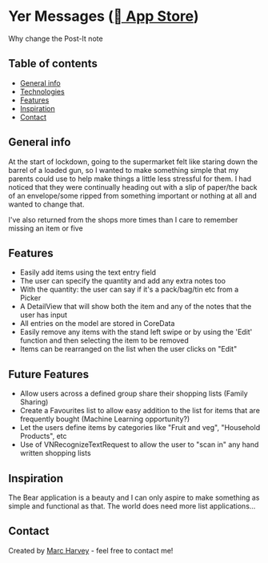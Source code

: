 # Yer Messages (<a href="https://apps.apple.com/gb/app/yer-messages/id1511206291"> App Store</a>)
Why change the Post-It note

## Table of contents
* [General info](#general-info)
* [Technologies](#technologies)
* [Features](#features)
* [Inspiration](#inspiration)
* [Contact](#contact)

## General info
At the start of lockdown, going to the supermarket felt like staring down the barrel of a loaded gun, so I wanted to make something simple that my parents could use to help make things a little less stressful for them. I had noticed that they were continually heading out with a slip of paper/the back of an envelope/some ripped from something important or nothing at all and wanted to change that.

I've also returned from the shops more times than I care to remember missing an item or five

## Features
* Easily add items using the text entry field
* The user can specify the quantity and add any extra notes too
* With the quantity: the user can say if it's a pack/bag/tin etc from a Picker
* A DetailView that will show both the item and any of the notes that the user has input
* All entries on the model are stored in CoreData
* Easily remove any items with the stand left swipe or by using the 'Edit' function and then selecting the item to be removed
* Items can be rearranged on the list when the user clicks on "Edit"

## Future Features
* Allow users across a defined group share their shopping lists (Family Sharing)
* Create a Favourites list to allow easy addition to the list for items that are frequently bought (Machine Learning opportunity?)
* Let the users define items by categories like "Fruit and veg", "Household Products", etc
* Use of VNRecognizeTextRequest to allow the user to "scan in" any hand written shopping lists

## Inspiration
The Bear application is a beauty and I can only aspire to make something as simple and functional as that. The world does need more list applications...

## Contact
Created by [Marc Harvey](https://www.linkedin.com/in/marc-harvey-lru/) - feel free to contact me!
